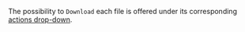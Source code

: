 The possibility to `Download` <i class="zmdi zmdi-download zmdi-hc-border"></i> each file is offered under its corresponding [actions drop-down](/entities-general/ui/explorer.md#actions-dropdown).
